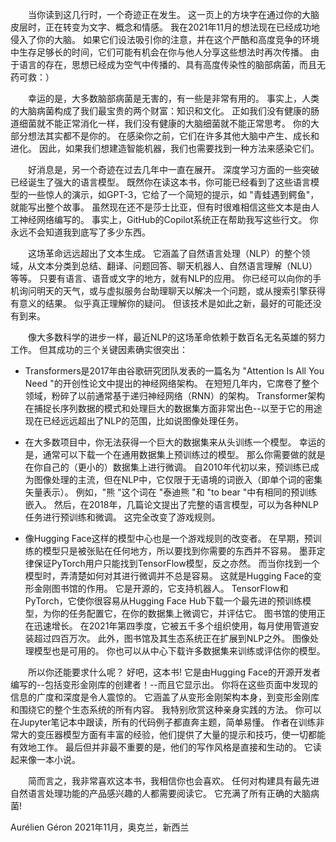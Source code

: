  &emsp;&emsp;当你读到这几行时，一个奇迹正在发生。 这一页上的方块字在通过你的大脑皮层时，正在转变为文字、概念和情感。 我在2021年11月的想法现在已经成功地侵入了你的大脑。 如果它们设法吸引你的注意，并在这个严酷和高度竞争的环境中生存足够长的时间，它们可能有机会在你与他人分享这些想法时再次传播。 由于语言的存在，思想已经成为空气中传播的、具有高度传染性的脑部病菌，而且无药可救：）
  

 &emsp;&emsp;幸运的是，大多数脑部病菌是无害的，有一些是非常有用的。 事实上，人类的大脑病菌构成了我们最宝贵的两个财富：知识和文化。 正如我们没有健康的肠道细菌就不能正常消化一样，我们没有健康的大脑细菌就不能正常思考。 你的大部分想法其实都不是你的。 在感染你之前，它们在许多其他大脑中产生、成长和进化。 因此，如果我们想建造智能机器，我们也需要找到一种方法来感染它们。

  &emsp;&emsp;好消息是，另一个奇迹在过去几年中一直在展开。 深度学习方面的一些突破已经诞生了强大的语言模型。 既然你在读这本书，你可能已经看到了这些语言模型的一些惊人的演示，如GPT-3，它给了一个简短的提示，如 "青蛙遇到鳄鱼"，就能写出整个故事。 虽然现在还不是莎士比亚，但有时很难相信这些文本是由人工神经网络编写的。 事实上，GitHub的Copilot系统正在帮助我写这些行文。 你永远不会知道我到底写了多少东西。

 &emsp;&emsp;这场革命远远超出了文本生成。 它涵盖了自然语言处理（NLP）的整个领域，从文本分类到总结、翻译、问题回答、聊天机器人、自然语言理解（NLU）等等。 只要有语言、语音或文字的地方，就有NLP的应用。 你已经可以向你的手机询问明天的天气，或与虚拟服务台助理聊天以解决一个问题，或从搜索引擎获得有意义的结果。
似乎真正理解你的疑问。 但该技术是如此之新，最好的可能还没有到来。

&emsp;&emsp;像大多数科学的进步一样，最近NLP的这场革命依赖于数百名无名英雄的努力工作。 但其成功的三个关键因素确实很突出：

- Transformers是2017年由谷歌研究团队发表的一篇名为 "Attention Is All You Need "的开创性论文中提出的神经网络架构。 在短短几年内，它席卷了整个领域，粉碎了以前通常基于递归神经网络（RNN）的架构。 Transformer架构在捕捉长序列数据的模式和处理巨大的数据集方面非常出色--以至于它的用途现在已经远远超出了NLP的范围，比如说图像处理任务。 

- 在大多数项目中，你无法获得一个巨大的数据集来从头训练一个模型。 幸运的是，通常可以下载一个在通用数据集上预训练过的模型。 那么你需要做的就是在你自己的（更小的）数据集上进行微调。 自2010年代初以来，预训练已成为图像处理的主流，但在NLP中，它仅限于无语境的词嵌入（即单个词的密集矢量表示）。 例如，"熊 "这个词在 "泰迪熊 "和 "to bear "中有相同的预训练嵌入。 然后，在2018年，几篇论文提出了完整的语言模型，可以为各种NLP任务进行预训练和微调。 这完全改变了游戏规则。

- 像Hugging Face这样的模型中心也是一个游戏规则的改变者。 在早期，预训练的模型只是被张贴在任何地方，所以要找到你需要的东西并不容易。 墨菲定律保证PyTorch用户只能找到TensorFlow模型，反之亦然。 而当你找到一个模型时，弄清楚如何对其进行微调并不总是容易。 这就是Hugging Face的变形金刚图书馆的作用。 它是开源的，它支持机器人。
TensorFlow和PyTorch，它使你很容易从Hugging Face Hub下载一个最先进的预训练模型，为你的任务配置它，在你的数据集上微调它，并评估它。 图书馆的使用正在迅速增长。 在2021年第四季度，它被五千多个组织使用，每月使用管道安装超过四百万次。 此外，图书馆及其生态系统正在扩展到NLP之外。 图像处理模型也是可用的。 你也可以从中心下载许多数据集来训练或评估你的模型。

&emsp;&emsp;所以你还能要求什么呢？ 好吧，这本书! 它是由Hugging Face的开源开发者编写的--包括变形金刚库的创建者！--而且它显示出。 你将在这些页面中发现的信息的广度和深度是令人震惊的。 它涵盖了从变形金刚架构本身，到变形金刚库和围绕它的整个生态系统的所有内容。 我特别欣赏这种亲身实践的方法。 你可以在Jupyter笔记本中跟读，所有的代码例子都直奔主题，简单易懂。 作者在训练非常大的变压器模型方面有丰富的经验，他们提供了大量的提示和技巧，使一切都能有效地工作。 最后但并非最不重要的是，他们的写作风格是直接和生动的。 它读起来像一本小说。 

&emsp;&emsp;简而言之，我非常喜欢这本书，我相信你也会喜欢。 任何对构建具有最先进自然语言处理功能的产品感兴趣的人都需要阅读它。 它充满了所有正确的大脑病菌!

Aurélien Géron 2021年11月，奥克兰，新西兰
